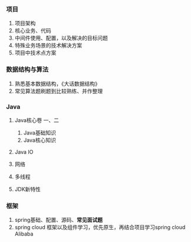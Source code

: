 ### 项目

1. 项目架构
2. 核心业务、代码
3. 中间件使用、配置，以及解决的目标问题
4. 特殊业务场景的技术解决方案
5. 项目中技术点方案





### 数据结构与算法

1. 熟悉基本数据结构，《大话数据结构》
2. 常见算法题刷题到比较熟练、并作整理





### Java

1. Java核心卷 一、二
   1. Java基础知识
   2. Java核心知识

2. Java IO
3. 网络
4. 多线程
5. JDK新特性



### 框架

1. spring基础、配置、源码、**常见面试题**
2. spring cloud 框架以及组件学习，优先原生，再结合项目学习spring cloud Alibaba